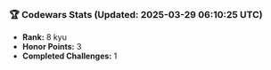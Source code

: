 ### 🏆 Codewars Stats (Updated: 2025-03-29 06:10:25 UTC)

- **Rank:** 8 kyu
- **Honor Points:** 3
- **Completed Challenges:** 1
